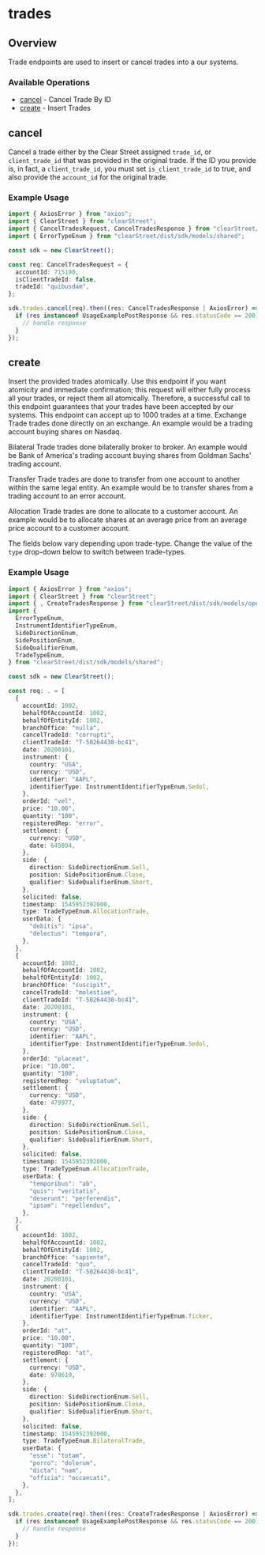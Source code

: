 # trades

## Overview

Trade endpoints are used to insert or cancel trades into a our systems.


### Available Operations

* [cancel](#cancel) - Cancel Trade By ID
* [create](#create) - Insert Trades

## cancel

Cancel a trade either by the Clear Street assigned `trade_id`, or `client_trade_id` that was provided in the original trade. If the ID you provide is, in fact, a `client_trade_id`, you must set `is_client_trade_id` to true, and also provide the `account_id` for the original trade.


### Example Usage

```typescript
import { AxiosError } from "axios";
import { ClearStreet } from "clearStreet";
import { CancelTradesRequest, CancelTradesResponse } from "clearStreet/dist/sdk/models/operations";
import { ErrorTypeEnum } from "clearStreet/dist/sdk/models/shared";

const sdk = new ClearStreet();

const req: CancelTradesRequest = {
  accountId: 715190,
  isClientTradeId: false,
  tradeId: "quibusdam",
};

sdk.trades.cancel(req).then((res: CancelTradesResponse | AxiosError) => {
  if (res instanceof UsageExamplePostResponse && res.statusCode == 200) {
    // handle response
  }
});
```

## create

Insert the provided trades atomically. Use this endpoint if you want atomicity and immediate confirmation; this request will either fully process all your trades, or reject them all atomically. Therefore, a successful call to this endpoint guarantees that your trades have been accepted by our systems. This endpoint can accept up to 1000 trades at a time. 
Exchange Trade  trades done directly on an
        exchange. An example would be a trading account buying shares on
        Nasdaq.

Bilateral Trade trades done bilaterally broker
        to broker. An example would be Bank of America's trading account buying
        shares from Goldman Sachs' trading account.

Transfer
        Trade trades are done to transfer from one account to another within
        the same legal entity. An example would be to transfer shares from a
        trading account to an error account.

Allocation Trade
        trades are done to allocate to a customer account. An example would be
        to allocate shares at an average price from an average price account to
        a customer account. 

The fields below vary depending upon trade-type. Change the value of the `type` drop-down below to switch between trade-types.


### Example Usage

```typescript
import { AxiosError } from "axios";
import { ClearStreet } from "clearStreet";
import { , CreateTradesResponse } from "clearStreet/dist/sdk/models/operations";
import {
  ErrorTypeEnum,
  InstrumentIdentifierTypeEnum,
  SideDirectionEnum,
  SidePositionEnum,
  SideQualifierEnum,
  TradeTypeEnum,
} from "clearStreet/dist/sdk/models/shared";

const sdk = new ClearStreet();

const req: . = [
  {
    accountId: 1002,
    behalfOfAccountId: 1002,
    behalfOfEntityId: 1002,
    branchOffice: "nulla",
    cancelTradeId: "corrupti",
    clientTradeId: "T-50264430-bc41",
    date: 20200101,
    instrument: {
      country: "USA",
      currency: "USD",
      identifier: "AAPL",
      identifierType: InstrumentIdentifierTypeEnum.Sedol,
    },
    orderId: "vel",
    price: "10.00",
    quantity: "100",
    registeredRep: "error",
    settlement: {
      currency: "USD",
      date: 645894,
    },
    side: {
      direction: SideDirectionEnum.Sell,
      position: SidePositionEnum.Close,
      qualifier: SideQualifierEnum.Short,
    },
    solicited: false,
    timestamp: 1545952392000,
    type: TradeTypeEnum.AllocationTrade,
    userData: {
      "debitis": "ipsa",
      "delectus": "tempora",
    },
  },
  {
    accountId: 1002,
    behalfOfAccountId: 1002,
    behalfOfEntityId: 1002,
    branchOffice: "suscipit",
    cancelTradeId: "molestiae",
    clientTradeId: "T-50264430-bc41",
    date: 20200101,
    instrument: {
      country: "USA",
      currency: "USD",
      identifier: "AAPL",
      identifierType: InstrumentIdentifierTypeEnum.Sedol,
    },
    orderId: "placeat",
    price: "10.00",
    quantity: "100",
    registeredRep: "voluptatum",
    settlement: {
      currency: "USD",
      date: 479977,
    },
    side: {
      direction: SideDirectionEnum.Sell,
      position: SidePositionEnum.Close,
      qualifier: SideQualifierEnum.Short,
    },
    solicited: false,
    timestamp: 1545952392000,
    type: TradeTypeEnum.AllocationTrade,
    userData: {
      "temporibus": "ab",
      "quis": "veritatis",
      "deserunt": "perferendis",
      "ipsam": "repellendus",
    },
  },
  {
    accountId: 1002,
    behalfOfAccountId: 1002,
    behalfOfEntityId: 1002,
    branchOffice: "sapiente",
    cancelTradeId: "quo",
    clientTradeId: "T-50264430-bc41",
    date: 20200101,
    instrument: {
      country: "USA",
      currency: "USD",
      identifier: "AAPL",
      identifierType: InstrumentIdentifierTypeEnum.Ticker,
    },
    orderId: "at",
    price: "10.00",
    quantity: "100",
    registeredRep: "at",
    settlement: {
      currency: "USD",
      date: 978619,
    },
    side: {
      direction: SideDirectionEnum.Sell,
      position: SidePositionEnum.Close,
      qualifier: SideQualifierEnum.Short,
    },
    solicited: false,
    timestamp: 1545952392000,
    type: TradeTypeEnum.BilateralTrade,
    userData: {
      "esse": "totam",
      "porro": "dolorum",
      "dicta": "nam",
      "officia": "occaecati",
    },
  },
];

sdk.trades.create(req).then((res: CreateTradesResponse | AxiosError) => {
  if (res instanceof UsageExamplePostResponse && res.statusCode == 200) {
    // handle response
  }
});
```
